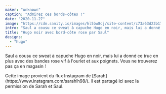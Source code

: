 ```yaml
---
maker: "unknown"
caption: "Admirez ces bords-côtes !"
date: "2020-11-27"
image: "https://cdn.sanity.io/images/hl5bw8cj/site-content/c73a63d22b171ce29161c068b9b259ba70e26d4d-1080x1080.jpg"
intro: "Saul a cousu ce sweat à capuche Hugo en noir, mais lui a donné ce truc en plus avec des bandes rose vif à l'ourlet et aux poignets. Vous ne trouverez pas ça en magasin !"
title: "Hugo noir avec bord-côte rose par Saul"
designs:
  - "hugo"
---
```


Saul a cousu ce sweat à capuche Hugo en noir, mais lui a donné ce truc en plus avec des bandes rose vif à l'ourlet et aux poignets. Vous ne trouverez pas ça en magasin !

<Note>
Cette image provient du flux Instagram de [Sarah](https://www.instagram.com/sarahlh98/). Il est partagé ici avec la permission de Sarah et Saul.
</Note>

